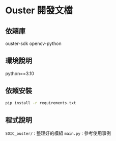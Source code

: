 # Ouster 開發文檔
## 依賴庫
ouster-sdk
opencv-python
## 環境說明
python==3.10
## 依賴安裝
```bash
pip install -r requirements.txt
```
## 程式說明
`SOIC_ouster/` : 整理好的模組
`main.py`      : 參考使用事例
